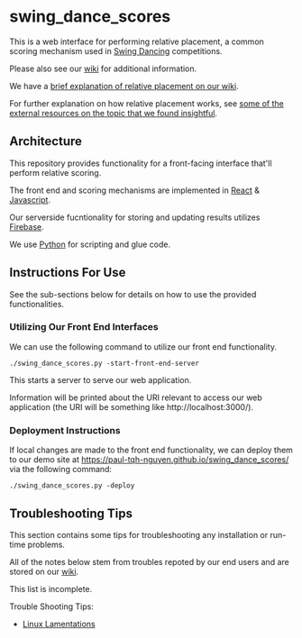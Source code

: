 # swing_dance_scores

This is a web interface for performing relative placement, a common scoring mechanism used in [Swing Dancing](https://en.wikipedia.org/wiki/Swing_(dance)) competitions.

Please also see our [wiki](https://github.com/paul-tqh-nguyen/swing_dance_scores/wiki) for additional information.

We have a [brief explanation of relative placement on our wiki](https://github.com/paul-tqh-nguyen/swing_dance_scores/wiki/Relative-Placement-Explanation). 

For further explanation on how relative placement works, see [some of the external resources on the topic that we found insightful](https://github.com/paul-tqh-nguyen/swing_dance_scores/wiki/Useful-External-Resources).

## Architecture

This repository provides functionality for a front-facing interface that'll perform relative scoring.

The front end and scoring mechanisms are implemented in [React](https://en.wikipedia.org/wiki/React_(web_framework)) & [Javascript](https://en.wikipedia.org/wiki/JavaScript).

Our serverside fucntionality for storing and updating results utilizes [Firebase](https://en.wikipedia.org/wiki/Firebase).

We use [Python](https://en.wikipedia.org/wiki/Python_(programming_language)) for scripting and glue code.

## Instructions For Use

See the sub-sections below for details on how to use the provided functionalities.

### Utilizing Our Front End Interfaces

We can use the following command to utilize our front end functionality.
```
./swing_dance_scores.py -start-front-end-server
```

This starts a server to serve our web application.

Information will be printed about the URI relevant to access our web application (the URI will be something like http://localhost:3000/).

### Deployment Instructions

If local changes are made to the front end functionality, we can deploy them to our demo site at https://paul-tqh-nguyen.github.io/swing_dance_scores/ via the following command:
```
./swing_dance_scores.py -deploy
```

## Troubleshooting Tips

This section contains some tips for troubleshooting any installation or run-time problems. 

All of the notes below stem from troubles repoted by our end users and are stored on our [wiki](https://github.com/paul-tqh-nguyen/swing_dance_scores/wiki).

This list is incomplete. 

Trouble Shooting Tips:
* [Linux Lamentations](https://github.com/paul-tqh-nguyen/swing_dance_scores/wiki/Linux-Lamentations)

